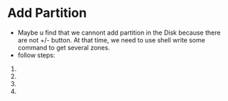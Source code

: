 # Add Partition
* Maybe u find that we cannont add partition in the Disk because there are not +/- button. At that time, we need to use shell write some command to get several zones.  
* follow  steps:  
1.
2.
3.
4.